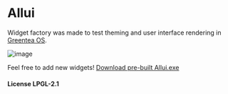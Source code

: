 # Allui

Widget factory was made to test theming and user interface rendering in [Greentea OS](https://github.com/GreenteaOS).

![image](https://user-images.githubusercontent.com/3642643/35196951-f844a14a-fee9-11e7-97b5-681f849f6973.png)

Feel free to add new widgets! [Download pre-built Allui.exe](https://github.com/PeyTy/Allui/releases)

#### License LPGL-2.1
